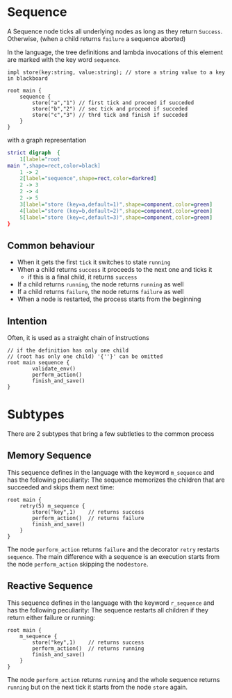 # Sequence

A Sequence node ticks all underlying nodes as long as they return `Success`.
Otherwise, (when a child returns `failure` a sequence aborted)

In the language, the tree definitions and lambda invocations of this element are marked with the key word `sequence`.

```f-tree
impl store(key:string, value:string); // store a string value to a key in blackboard 

root main {
    sequence {
        store("a","1") // first tick and proceed if succeded 
        store("b","2") // sec tick and proceed if succeded 
        store("c","3") // thrd tick and finish if succeded 
    }
}
```

with a graph representation

```dot process
strict digraph  {
    1[label="root
main ",shape=rect,color=black]
    1 -> 2 
    2[label="sequence",shape=rect,color=darkred]
    2 -> 3 
    2 -> 4 
    2 -> 5 
    3[label="store (key=a,default=1)",shape=component,color=green]
    4[label="store (key=b,default=2)",shape=component,color=green]
    5[label="store (key=c,default=3)",shape=component,color=green]
}
```

## Common behaviour
- When it gets the first `tick` it switches to state `running`
- When a child returns `success` it proceeds to the next one and ticks it
  - if this is a final child, it returns `success`
- If a child returns `running`, the node returns `running` as well
- If a child returns `failure`, the node returns `failure` as well
- When a node is restarted, the process starts from the beginning

## Intention
Often, it is used as a straight chain of instructions
```f-tree
// if the definition has only one child 
// (root has only one child) '{''}' can be omitted
root main sequence {
        validate_env() 
        perform_action() 
        finish_and_save()  
}

```

# Subtypes

There are 2 subtypes that bring a few subtleties to the common process

## Memory Sequence

This sequence defines in the language with the keyword `m_sequence` and has the following peculiarity:
The sequence memorizes the children that are succeeded and skips them next time:

```f-tree
root main {
    retry(5) m_sequence {
        store("key",1)    // returns success
        perform_action()  // returns failure
        finish_and_save()  
    }
}
```

The node `perform_action` returns `failure` and the decorator `retry` restarts `sequence`.
The main difference with a sequence is an execution starts from the node `perform_action` skipping the  node`store`.   

## Reactive Sequence

This sequence defines in the language with the keyword `r_sequence` and has the following peculiarity:
The sequence restarts all children if they return either failure or running:

```f-tree
root main {
    m_sequence {
        store("key",1)    // returns success
        perform_action()  // returns running
        finish_and_save()  
    }
}
```

The node `perform_action` returns `running` and the whole sequence returns `running` 
but on the next tick it starts from the node `store` again.      
